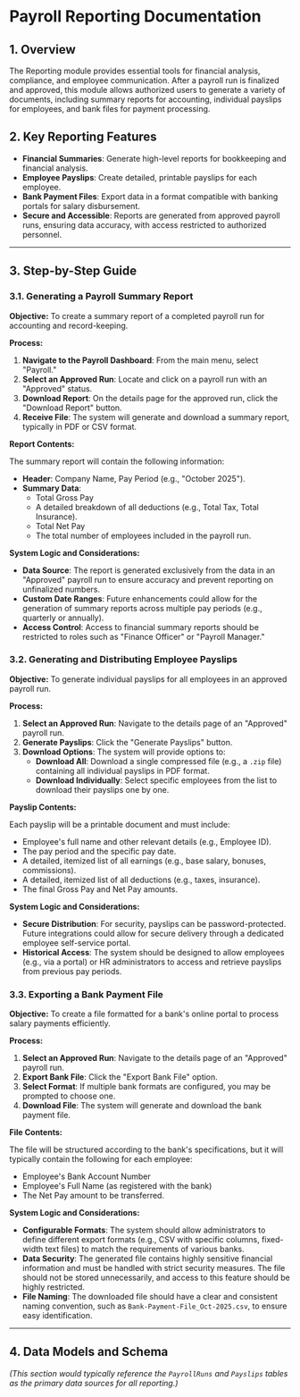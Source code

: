 # Payroll Reporting Documentation

## 1. Overview

The Reporting module provides essential tools for financial analysis, compliance, and employee communication. After a payroll run is finalized and approved, this module allows authorized users to generate a variety of documents, including summary reports for accounting, individual payslips for employees, and bank files for payment processing.

## 2. Key Reporting Features

*   **Financial Summaries**: Generate high-level reports for bookkeeping and financial analysis.
*   **Employee Payslips**: Create detailed, printable payslips for each employee.
*   **Bank Payment Files**: Export data in a format compatible with banking portals for salary disbursement.
*   **Secure and Accessible**: Reports are generated from approved payroll runs, ensuring data accuracy, with access restricted to authorized personnel.

---

## 3. Step-by-Step Guide

### 3.1. Generating a Payroll Summary Report

**Objective:** To create a summary report of a completed payroll run for accounting and record-keeping.

**Process:**

1.  **Navigate to the Payroll Dashboard**: From the main menu, select "Payroll."
2.  **Select an Approved Run**: Locate and click on a payroll run with an "Approved" status.
3.  **Download Report**: On the details page for the approved run, click the "Download Report" button.
4.  **Receive File**: The system will generate and download a summary report, typically in PDF or CSV format.

**Report Contents:**

The summary report will contain the following information:
*   **Header**: Company Name, Pay Period (e.g., "October 2025").
*   **Summary Data**:
    *   Total Gross Pay
    *   A detailed breakdown of all deductions (e.g., Total Tax, Total Insurance).
    *   Total Net Pay
    *   The total number of employees included in the payroll run.

**System Logic and Considerations:**
*   **Data Source**: The report is generated exclusively from the data in an "Approved" payroll run to ensure accuracy and prevent reporting on unfinalized numbers.
*   **Custom Date Ranges**: Future enhancements could allow for the generation of summary reports across multiple pay periods (e.g., quarterly or annually).
*   **Access Control**: Access to financial summary reports should be restricted to roles such as "Finance Officer" or "Payroll Manager."

### 3.2. Generating and Distributing Employee Payslips

**Objective:** To generate individual payslips for all employees in an approved payroll run.

**Process:**

1.  **Select an Approved Run**: Navigate to the details page of an "Approved" payroll run.
2.  **Generate Payslips**: Click the "Generate Payslips" button.
3.  **Download Options**: The system will provide options to:
    *   **Download All**: Download a single compressed file (e.g., a `.zip` file) containing all individual payslips in PDF format.
    *   **Download Individually**: Select specific employees from the list to download their payslips one by one.

**Payslip Contents:**

Each payslip will be a printable document and must include:
*   Employee's full name and other relevant details (e.g., Employee ID).
*   The pay period and the specific pay date.
*   A detailed, itemized list of all earnings (e.g., base salary, bonuses, commissions).
*   A detailed, itemized list of all deductions (e.g., taxes, insurance).
*   The final Gross Pay and Net Pay amounts.

**System Logic and Considerations:**
*   **Secure Distribution**: For security, payslips can be password-protected. Future integrations could allow for secure delivery through a dedicated employee self-service portal.
*   **Historical Access**: The system should be designed to allow employees (e.g., via a portal) or HR administrators to access and retrieve payslips from previous pay periods.

### 3.3. Exporting a Bank Payment File

**Objective:** To create a file formatted for a bank's online portal to process salary payments efficiently.

**Process:**

1.  **Select an Approved Run**: Navigate to the details page of an "Approved" payroll run.
2.  **Export Bank File**: Click the "Export Bank File" option.
3.  **Select Format**: If multiple bank formats are configured, you may be prompted to choose one.
4.  **Download File**: The system will generate and download the bank payment file.

**File Contents:**

The file will be structured according to the bank's specifications, but it will typically contain the following for each employee:
*   Employee's Bank Account Number
*   Employee's Full Name (as registered with the bank)
*   The Net Pay amount to be transferred.

**System Logic and Considerations:**
*   **Configurable Formats**: The system should allow administrators to define different export formats (e.g., CSV with specific columns, fixed-width text files) to match the requirements of various banks.
*   **Data Security**: The generated file contains highly sensitive financial information and must be handled with strict security measures. The file should not be stored unnecessarily, and access to this feature should be highly restricted.
*   **File Naming**: The downloaded file should have a clear and consistent naming convention, such as `Bank-Payment-File_Oct-2025.csv`, to ensure easy identification.

---

## 4. Data Models and Schema

*(This section would typically reference the `PayrollRuns` and `Payslips` tables as the primary data sources for all reporting.)*